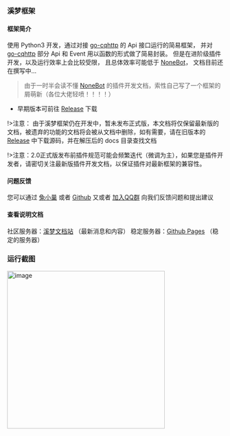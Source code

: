 ### 溪梦框架

#### 框架简介
使用 Python3 开发，通过对接 [go-cqhttp](https://docs.go-cqhttp.org/) 的 Api 接口运行的简易框架，
并对 [go-cqhttp](https://docs.go-cqhttp.org/) 部分 Api 和 Event 用以函数的形式做了简易封装。
但是在进阶级插件开发，以及运行效率上会比较受限，
且总体效率可能低于 [NoneBot](https://nb2.baka.icu/)， 
文档目前还在撰写中...

>由于一时半会读不懂 [NoneBot](https://nb2.baka.icu/) 的插件开发文档，索性自己写了一个框架的屑萌新（各位大佬轻喷！！！！）

- 早期版本可前往 [Release](https://github.com/funnygeeker/XiMeng/releases) 下载

!>注意：
由于溪梦框架仍在开发中，暂未发布正式版，本文档将仅保留最新版的文档，被遗弃的功能的文档将会被从文档中删除，如有需要，请在旧版本的 [Release](https://github.com/funnygeeker/XiMeng/releases) 中下载源码，并在解压后的 docs 目录查找文档

!>注意：2.0正式版发布前插件规范可能会频繁迭代（微调为主），如果您是插件开发者，请密切关注最新版插件开发文档，以保证插件对最新框架的兼容性。

#### 问题反馈
您可以通过 [兔小巢](https://support.qq.com/product/464061) 或者 [Github](https://github.com/funnygeeker/keiyume) 又或者 [加入QQ群](https://jq.qq.com/?_wv=1027&k=aCSDHr8h) 向我们反馈问题和提出建议

#### 查看说明文档
社区服务器：[溪梦文档站](https://docs.keiyume.com/keiyume) （最新消息和内容）
稳定服务器：[Github Pages](https://funnygeeker.github.io/keiyume) （稳定的服务器）

### 运行截图
<img width="367" alt="image" src="https://user-images.githubusercontent.com/96659329/203594423-53053944-8b0a-4bc8-8f45-4a633f784d76.png">
